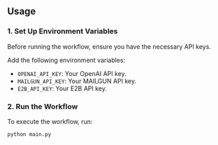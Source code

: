 ## Usage

### 1. **Set Up Environment Variables**
Before running the workflow, ensure you have the necessary API keys.

Add the following environment variables:
   - `OPENAI_API_KEY`: Your OpenAI API key.
   - `MAILGUN_API_KEY`: Your MAILGUN API key.
   - `E2B_API_KEY`: Your E2B API key.

### 2. **Run the Workflow**

To execute the workflow, run:

```bash
python main.py
```
